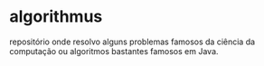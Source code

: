 # algorithmus
repositório onde resolvo alguns problemas famosos da ciência da computação ou algoritmos bastantes famosos em Java. 
